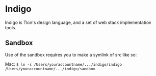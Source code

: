 # Indigo

Indigo is Tlon's design language, and a set of web stack implementation tools.

## Sandbox

Use of the sandbox requires you to make a symlink of src like so:

Mac:
`$ ln -s /Users/youraccountname/.../indigo/indigo /Users/youraccountname/.../indigo/sandbox`
